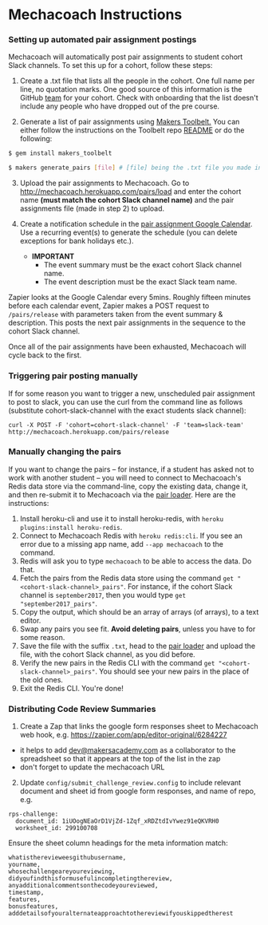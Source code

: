 # Mechacoach Instructions

### Setting up automated pair assignment postings

Mechacoach will automatically post pair assignments to student cohort Slack channels.  To set this up for a cohort, follow these steps:

1. Create a .txt file that lists all the people in the cohort.  One full name per line, no quotation marks.  One good source of this information is the GitHub [team](https://github.com/orgs/makersacademy/teams) for your cohort.  Check with onboarding that the list doesn't include any people who have dropped out of the pre course.

2. Generate a list of pair assignments using [Makers Toolbelt.](https://github.com/makersacademy/toolbelt) You can either follow the instructions on the Toolbelt repo [README](https://github.com/makersacademy/toolbelt/blob/master/README.md) or do the following:

```bash
$ gem install makers_toolbelt

$ makers generate_pairs [file] # [file] being the .txt file you made in step 1
```

3. Upload the pair assignments to Mechacoach.  Go to http://mechacoach.herokuapp.com/pairs/load and enter the cohort name **(must match the cohort Slack channel name)** and the pair assignments file (made in step 2) to upload.

4. Create a notification schedule in the [pair assignment Google Calendar](https://www.google.com/calendar/embed?src=makersacademy.com_evddbhj972183cdquke82v10o0%40group.calendar.google.com&ctz=Europe/London).  Use a recurring event(s) to generate the schedule (you can delete exceptions for bank holidays etc.).  
    - **IMPORTANT**
      - The event summary must be the exact cohort Slack channel name.
      - The event description must be the exact Slack team name.

Zapier looks at the Google Calendar every 5mins.  Roughly fifteen minutes before each calendar event, Zapier makes a POST request to `/pairs/release` with parameters taken from the event summary & description. This posts the next pair assignments in the sequence to the cohort Slack channel.

Once all of the pair assignments have been exhausted, Mechacoach will cycle back to the first.

### Triggering pair posting manually

If for some reason you want to trigger a new, unscheduled pair assignment to post to slack, you can use the curl from the command line as follows (substitute cohort-slack-channel with the exact students slack channel):

```
curl -X POST -F 'cohort=cohort-slack-channel' -F 'team=slack-team' http://mechacoach.herokuapp.com/pairs/release
```

### Manually changing the pairs

If you want to change the pairs – for instance, if a student has asked not to work with another student – you will need to connect to Mechacoach's Redis data store via the command-line, copy the existing data, change it, and then re-submit it to Mechacoach via the [pair loader](http://mechacoach.herokuapp.com/pairs/load). Here are the instructions:

1. Install heroku-cli and use it to install heroku-redis, with `heroku plugins:install heroku-redis`.
2. Connect to Mechacoach Redis with `heroku redis:cli`. If you see an error due to a missing app name, add `--app mechacoach` to the command.
3. Redis will ask you to type `mechacoach` to be able to access the data. Do that.
4. Fetch the pairs from the Redis data store using the command `get "<cohort-slack-channel>_pairs"`. For instance, if the cohort Slack channel is `september2017`, then you would type `get "september2017_pairs"`.
5. Copy the output, which should be an array of arrays (of arrays), to a text editor.
6. Swap any pairs you see fit. **Avoid deleting pairs**, unless you have to for some reason.
7. Save the file with the suffix `.txt`, head to the [pair loader](http://mechacoach.herokuapp.com/pairs/load) and upload the file, with the cohort Slack channel, as you did before.
8. Verify the new pairs in the Redis CLI with the command `get "<cohort-slack-channel>_pairs"`. You should see your new pairs in the place of the old ones.
9. Exit the Redis CLI. You're done!

### Distributing Code Review Summaries

1. Create a Zap that links the google form responses sheet to Mechacoach web hook, e.g. https://zapier.com/app/editor-original/6284227
  - it helps to add dev@makersacademy.com as a collaborator to the spreadsheet so that it appears at the top of the list in the zap
  - don't forget to update the mechacoach URL
2. Update `config/submit_challenge_review.config` to include relevant document and sheet id from google form responses, and name of repo, e.g.

```
rps-challenge:
  document_id: 1iUOogNEaOrD1VjZd-1Zqf_xRDZtdIvYwez91eQKVRH0
  worksheet_id: 299100708
```

Ensure the sheet column headings for the meta information match:

```
whatistherevieweesgithubusername,
yourname,
whosechallengeareyoureviewing,
didyoufindthisformusefulincompletingthereview,
anyadditionalcommentsonthecodeyoureviewed,
timestamp,
features,
bonusfeatures,
adddetailsofyouralternateapproachtothereviewifyouskippedtherest
```
